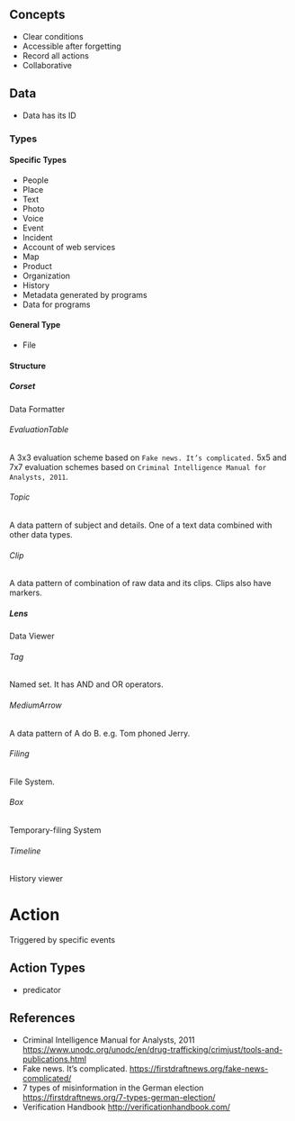 ## Concepts
- Clear conditions
- Accessible after forgetting
- Record all actions
- Collaborative

## Data 
- Data has its ID

### Types

#### Specific Types
- People
- Place
- Text
- Photo
- Voice
- Event
- Incident
- Account of web services
- Map
- Product
- Organization
- History
- Metadata generated by programs
- Data for programs

#### General Type
- File

#### Structure

##### Corset
Data Formatter

###### EvaluationTable
A 3x3 evaluation scheme based on `Fake news. It’s complicated.`
5x5 and 7x7 evaluation schemes based on `Criminal Intelligence Manual for Analysts, 2011`.
###### Topic
A data pattern of subject and details. One of a text data combined with other data types.
###### Clip
A data pattern of combination of raw data and its clips. Clips also have markers.

##### Lens
Data Viewer

###### Tag
Named set. It has AND and OR operators.
###### MediumArrow
A data pattern of A do B. e.g. Tom phoned Jerry.
###### Filing
File System. 
###### Box
Temporary-filing System
###### Timeline
History viewer

# Action
Triggered by specific events

## Action Types
- predicator

## References
- Criminal Intelligence Manual for Analysts, 2011 https://www.unodc.org/unodc/en/drug-trafficking/crimjust/tools-and-publications.html 
- Fake news. It’s complicated. https://firstdraftnews.org/fake-news-complicated/
- 7 types of misinformation in the German election https://firstdraftnews.org/7-types-german-election/
- Verification Handbook http://verificationhandbook.com/


